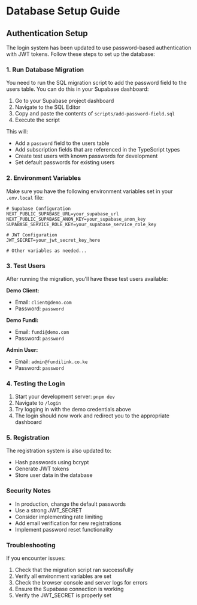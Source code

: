 # Database Setup Guide

## Authentication Setup

The login system has been updated to use password-based authentication with JWT tokens. Follow these steps to set up the database:

### 1. Run Database Migration

You need to run the SQL migration script to add the password field to the users table. You can do this in your Supabase dashboard:

1. Go to your Supabase project dashboard
2. Navigate to the SQL Editor
3. Copy and paste the contents of `scripts/add-password-field.sql`
4. Execute the script

This will:
- Add a `password` field to the users table
- Add subscription fields that are referenced in the TypeScript types
- Create test users with known passwords for development
- Set default passwords for existing users

### 2. Environment Variables

Make sure you have the following environment variables set in your `.env.local` file:

```env
# Supabase Configuration
NEXT_PUBLIC_SUPABASE_URL=your_supabase_url
NEXT_PUBLIC_SUPABASE_ANON_KEY=your_supabase_anon_key
SUPABASE_SERVICE_ROLE_KEY=your_supabase_service_role_key

# JWT Configuration
JWT_SECRET=your_jwt_secret_key_here

# Other variables as needed...
```

### 3. Test Users

After running the migration, you'll have these test users available:

**Demo Client:**
- Email: `client@demo.com`
- Password: `password`

**Demo Fundi:**
- Email: `fundi@demo.com`
- Password: `password`

**Admin User:**
- Email: `admin@fundilink.co.ke`
- Password: `password`

### 4. Testing the Login

1. Start your development server: `pnpm dev`
2. Navigate to `/login`
3. Try logging in with the demo credentials above
4. The login should now work and redirect you to the appropriate dashboard

### 5. Registration

The registration system is also updated to:
- Hash passwords using bcrypt
- Generate JWT tokens
- Store user data in the database

### Security Notes

- In production, change the default passwords
- Use a strong JWT_SECRET
- Consider implementing rate limiting
- Add email verification for new registrations
- Implement password reset functionality

### Troubleshooting

If you encounter issues:

1. Check that the migration script ran successfully
2. Verify all environment variables are set
3. Check the browser console and server logs for errors
4. Ensure the Supabase connection is working
5. Verify the JWT_SECRET is properly set 
